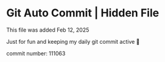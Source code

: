 # Git Auto Commit | Hidden File

This file was added Feb 12, 2025

Just for fun and keeping my daily git commit active 🤪

commit number: 111063
